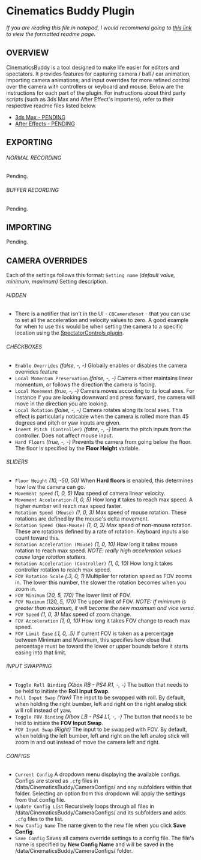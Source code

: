 # Cinematics Buddy Plugin

*If you are reading this file in notepad, I would recommend going to [this link](https://github.com/CinderBlocc/CinematicsBuddyPlugin/tree/master/bakkesmod/data/CinematicsBuddy) to view the formatted readme page.*

## OVERVIEW
CinematicsBuddy is a tool designed to make life easier for editors and spectators. It provides features for capturing camera / ball / car animation, importing camera animations, and input overrides for more refined control over the camera with controllers or keyboard and mouse. Below are the instructions for each part of the plugin. For instructions about third party scripts (such as 3ds Max and After Effect's importers), refer to their respective readme files listed below.
- [3ds Max - PENDING](https://github.com/CinderBlocc/CinematicsBuddyMaxscript/tree/master/bakkesmod/data/CinematicsBuddy/Plugins/3dsMax)
- [After Effects - PENDING](https://github.com/CinderBlocc/CinematicsBuddyAE/tree/main/bakkesmod/data/CinematicsBuddy/Plugins/AfterEffects)


## EXPORTING

###### NORMAL RECORDING
Pending.

###### BUFFER RECORDING
Pending.


## IMPORTING
Pending.


## CAMERA OVERRIDES
Each of the settings follows this format: `Setting name` *(default value, minimum, maximum)* Setting description.

###### HIDDEN
- There is a notifier that isn't in the UI - `CBCameraReset` - that you can use to set all the acceleration and velocity values to zero. A good example for when to use this would be when setting the camera to a specific location using the [SpectatorControls plugin](https://bakkesplugins.com/plugins/view/107).

###### CHECKBOXES
- `Enable Overrides` *(false, -, -)* Globally enables or disables the camera overrides feature
- `Local Momentum Preservation` *(false, -, -)* Camera either maintains linear momentum, or follows the direction the camera is facing.
- `Local Movement` *(true, -, -)* Camera moves according to its local axes. For instance if you are looking downward and press forward, the camera will move in the direction you are looking.
- `Local Rotation` *(false, -, -)* Camera rotates along its local axes. This effect is particularly noticable when the camera is rolled more than 45 degrees and pitch or yaw inputs are given.
- `Invert Pitch (Controller)` *(false, -, -)* Inverts the pitch inputs from the controller. Does not affect mouse input.
- `Hard Floors` *(true, -, -)* Prevents the camera from going below the floor. The floor is specified by the **Floor Height** variable.

###### SLIDERS
- `Floor Height` *(10, -50, 50)* When **Hard floors** is enabled, this determines how low the camera can go.
- `Movement Speed` *(1, 0, 5)* Max speed of camera linear velocity.
- `Movement Acceleration` *(1, 0, 5)* How long it takes to reach max speed. A higher number will reach max speed faster.
- `Rotation Speed (Mouse)` *(1, 0, 3)* Max speed of mouse rotation. These rotations are defined by the mouse's delta movement.
- `Rotation Speed (Non-Mouse)` *(1, 0, 3)* Max speed of non-mouse rotation. These are rotations defined by a rate of rotation. Keyboard inputs also count toward this.
- `Rotation Acceleration (Mouse)` *(1, 0, 10)* How long it takes mouse rotation to reach max speed. *NOTE: really high acceleration values cause large rotation stutters.*
- `Rotation Acceleration (Controller)` *(1, 0, 10)* How long it takes controller rotation to reach max speed.
- `FOV Rotation Scale` *(.3, 0, 1)* Multiplier for rotation speed as FOV zooms in. The lower this number, the slower the rotation becomes when you zoom in.
- `FOV Minimum` *(20, 5, 170)* The lower limit of FOV.
- `FOV Maximum` *(120, 5, 170)* The upper limit of FOV. *NOTE: If minimum is greater than maximum, it will become the new maximum and vice versa.*
- `FOV Speed` *(1, 0, 3)* Max speed of zoom change.
- `FOV Acceleration` *(1, 0, 10)* How long it takes FOV change to reach max speed.
- `FOV Limit Ease` *(.1, 0, .5)* If current FOV is taken as a percentage between Minimum and Maximum, this specifies how close that percentage must be toward the lower or upper bounds before it starts easing into that limit.

###### INPUT SWAPPING
- `Toggle Roll Binding` *(Xbox RB - PS4 R1, -, -)* The button that needs to be held to initiate the **Roll Input Swap**.
- `Roll Input Swap` *(Yaw)* The input to be swapped with roll. By default, when holding the right bumber, left and right on the right analog stick will roll instead of yaw.
- `Toggle FOV Binding` *(Xbox LB - PS4 L1, -, -)* The button that needs to be held to initiate the **FOV Input Swap**.
- `FOV Input Swap` *(Right)* The input to be swapped with FOV. By default, when holding the left bumber, left and right on the left analog stick will zoom in and out instead of move the camera left and right.

###### CONFIGS
- `Current Config` A dropdown menu displaying the available configs. Configs are stored as `.cfg` files in /data/CinematicsBuddy/CameraConfigs/ and any subfolders within that folder. Selecting an option from this dropdown will apply the settings from that config file.
- `Update Config List` Recursively loops through all files in /data/CinematicsBuddy/CameraConfigs/ and its subfolders and adds `.cfg` files to the list.
- `New Config Name` The name given to the new file when you click **Save Config**.
- `Save Config` Saves all camera override settings to a config file. The file's name is specified by **New Config Name** and will be saved in the /data/CinematicsBuddy/CameraConfigs/ folder.